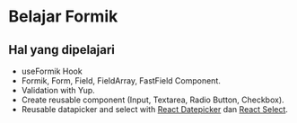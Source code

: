 # Belajar Formik

## Hal yang dipelajari
- useFormik Hook
- Formik, Form, Field, FieldArray, FastField Component.
- Validation with Yup.
- Create reusable component (Input, Textarea, Radio Button, Checkbox).
- Reusable datapicker and select with <a href="https://reactdatepicker.com/">React Datepicker</a> dan <a href="https://react-select.com/home">React Select</a>.
